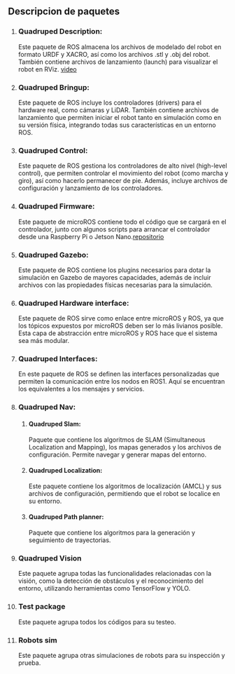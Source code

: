 ## Descripcion de paquetes


1. ### Quadruped Description: 
    Este paquete de ROS almacena los archivos de modelado del robot en formato URDF y XACRO, así como los archivos .stl y .obj del robot. También contiene archivos de lanzamiento (launch) para visualizar el robot en RViz. [video](https://www.youtube.com/watch?v=CwdbsvcpOHM/"video")

2. ### Quadruped Bringup: 
    Este paquete de ROS incluye los controladores (drivers) para el hardware real, como cámaras y LiDAR. También contiene archivos de lanzamiento que permiten iniciar el robot tanto en simulación como en su versión física, integrando todas sus características en un entorno ROS.

3. ### Quadruped Control: 
    Este paquete de ROS gestiona los controladores de alto nivel (high-level control), que permiten controlar el movimiento del robot (como marcha y giro), así como hacerlo permanecer de pie. Además, incluye archivos de configuración y lanzamiento de los controladores.

4. ### Quadruped Firmware:
    Este paquete de microROS contiene todo el código que se cargará en el controlador, junto con algunos scripts para arrancar el controlador desde una Raspberry Pi o Jetson Nano.[repositorio](https://github.com/husarion/rosbot_xl_ros/tree/master/rosbot_xl_utils/rosbot_xl_utils)

5. ### Quadruped Gazebo: 
    Este paquete de ROS contiene los plugins necesarios para dotar la simulación en Gazebo de mayores capacidades, además de incluir archivos con las propiedades físicas necesarias para la simulación.
6. ### Quadruped Hardware interface: 
    Este paquete de ROS sirve como enlace entre microROS y ROS, ya que los tópicos expuestos por microROS deben ser lo más livianos posible. Esta capa de abstracción entre microROS y ROS hace que el sistema sea más modular.

7. ### Quadruped Interfaces: 
    En este paquete de ROS se definen las interfaces personalizadas que permiten la comunicación entre los nodos en ROS1. Aquí se encuentran los equivalentes a los mensajes y servicios.
8. ### Quadruped Nav: 
    1. #### Quadruped Slam:
        Paquete que contiene los algoritmos de SLAM (Simultaneous Localization and Mapping), los mapas generados y los archivos de configuración. Permite navegar y generar mapas del entorno.
    2. #### Quadruped Localization:
        Este paquete contiene los algoritmos de localización (AMCL) y sus archivos de configuración, permitiendo que el robot se localice en su entorno.
    3. #### Quadruped Path planner:
        Paquete que contiene los algoritmos para la generación y seguimiento de trayectorias.
9. ### Quadruped Vision
    Este paquete agrupa todas las funcionalidades relacionadas con la visión, como la detección de obstáculos y el reconocimiento del entorno, utilizando herramientas como TensorFlow y YOLO.

9. ### Test package
    Este paquete agrupa todos los códigos para su testeo.

10. ### Robots sim
    Este paquete agrupa otras simulaciones de robots para su inspección y prueba.
